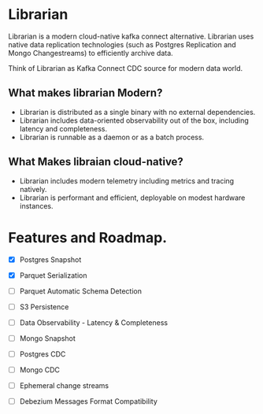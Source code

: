 # Librarian

Librarian is a modern cloud-native kafka connect alternative. Librarian uses native data replication technologies (such as Postgres Replication and Mongo Changestreams) to efficiently archive data.

Think of Librarian as Kafka Connect CDC source for modern data world. 

## What makes librarian Modern?

- Librarian is distributed as a single binary with no external dependencies.
- Librarian includes data-oriented observability out of the box, including latency and completeness.
- Librarian is runnable as a daemon or as a batch process.

## What Makes libraian cloud-native?

- Librarian includes modern telemetry including metrics and tracing natively. 
- Librarian is performant and efficient, deployable on modest hardware instances. 


# Features and Roadmap.
- [x] Postgres Snapshot
- [x] Parquet Serialization
- [ ] Parquet Automatic Schema Detection
- [ ] S3 Persistence
- [ ] Data Observability - Latency & Completeness
- [ ] Mongo Snapshot
- [ ] Postgres CDC
- [ ] Mongo CDC
- [ ] Ephemeral change streams
- [ ] Debezium Messages Format Compatibility

